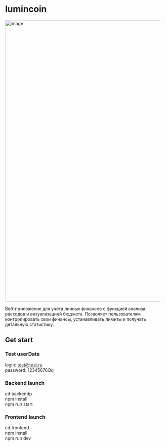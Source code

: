 # lumincoin

<img width="1360" height="911" alt="image" src="https://github.com/user-attachments/assets/9add64a9-1f72-43f6-9608-bacfc2be9586" />

Веб-приложение для учёта личных финансов с функцией анализа расходов и визуализацией бюджета. Позволяет пользователям контролировать свои финансы, устанавливать лимиты и получать детальную статистику.

## Get start

### Test userData

login: test@test.ru <br>
password: 12345678Qq

### Backend launch


cd backendp <br>
npm install <br>
npm run start 

### Frontend launch

cd frontend <br>
npm install <br>
npm run dev

